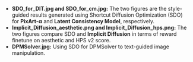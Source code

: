 * **SDO_for_DIT.jpg and SDO_for_cm.jpg:** The two figures are the style-guided results generated using Shortcut Diffusion Optimization (SDO) for **PixArt-α** and **Latent Consistency Model**, respectively.
* **Implicit_Diffusion_aesthetic.png and Implicit_Diffusion_hps.png:** The two figures compare SDO and **Implicit Diffusion** in terms of reward finetune on aesthetic and HPS v2 score.
* **DPMSolver.jpg:** Using SDO for DPMSolver to text-guided image manipulation.
